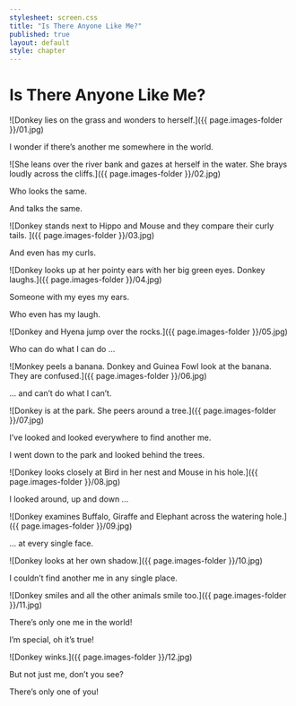 ```yaml
---
stylesheet: screen.css
title: "Is There Anyone Like Me?"
published: true
layout: default
style: chapter
---
```


# Is There Anyone Like Me?

![Donkey lies on the grass and wonders to herself.]({{ page.images-folder }}/01.jpg)

I wonder if there’s another me somewhere in the world.

![She leans over the river bank and gazes at herself in the water. She brays loudly across the cliffs.]({{ page.images-folder }}/02.jpg)

Who looks the same.

And talks the same.

![Donkey stands next to Hippo and Mouse and they compare their curly tails. ]({{ page.images-folder }}/03.jpg)

And even has my curls.

![Donkey looks up at her pointy ears with her big green eyes. Donkey laughs.]({{ page.images-folder }}/04.jpg)

Someone with my eyes my ears. 

Who even has my laugh.

![Donkey and Hyena jump over the rocks.]({{ page.images-folder }}/05.jpg)

Who can do what I can do ...

![Monkey peels a banana. Donkey and Guinea Fowl look at the banana. They are confused.]({{ page.images-folder }}/06.jpg)

... and can’t do what I can’t.

![Donkey is at the park. She peers around a tree.]({{ page.images-folder }}/07.jpg)

I’ve looked and looked everywhere to find another me.

I went down to the park and looked behind the trees.

![Donkey looks closely at Bird in her nest and Mouse in his hole.]({{ page.images-folder }}/08.jpg)

I looked around, up and down ...

![Donkey examines Buffalo, Giraffe and Elephant across the watering hole.]({{ page.images-folder }}/09.jpg)

... at every single face.

![Donkey looks at her own shadow.]({{ page.images-folder }}/10.jpg)

I couldn’t find another me in any single place.

![Donkey smiles and all the other animals smile too.]({{ page.images-folder }}/11.jpg)

There’s only one me in the world!

I’m special, oh it’s true!

![Donkey winks.]({{ page.images-folder }}/12.jpg)

But not just me, don’t you see?

There’s only one of you!

